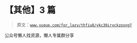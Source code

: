 # 【其他】3 篇

> 原文：[`www.yuque.com/for_lazy/thfiu8/ykc30irvckzosng7`](https://www.yuque.com/for_lazy/thfiu8/ykc30irvckzosng7)

<ne-p id="ucaee6323" data-lake-id="ucaee6323"><ne-text id="ue948d566">公众号懒人找资源，懒人专属群分享</ne-text></ne-p>
